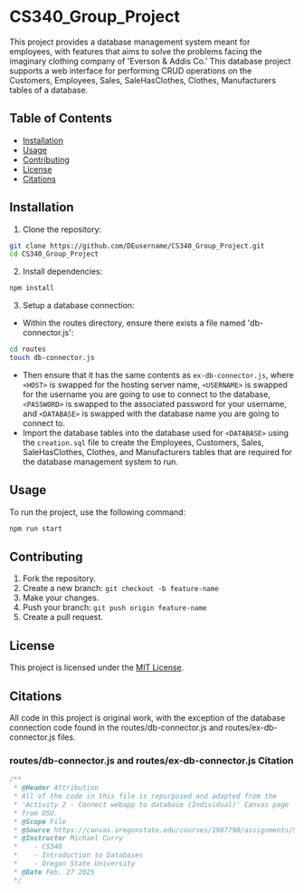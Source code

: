 # CS340_Group_Project
This project provides a database management system meant for employees, with features that aims to solve the problems facing the imaginary clothing company of 'Everson & Addis Co.' This database project supports a web interface for performing CRUD operations on the Customers, Employees, Sales, SaleHasClothes, Clothes, Manufacturers tables of a database.

## Table of Contents
- [Installation](#Installation)
- [Usage](#Usage)
- [Contributing](#Contributing)
- [License](#License)
- [Citations](#Citations)

## Installation
1. Clone the repository:
```bash
git clone https://github.com/DEusername/CS340_Group_Project.git
cd CS340_Group_Project
```

2. Install dependencies:
```bash
npm install
```

3. Setup a database connection:
- Within the routes directory, ensure there exists a file named 'db-connector.js':
```bash
cd routes
touch db-connector.js
```
- Then ensure that it has the same contents as `ex-db-connector.js`, where `<HOST>` is swapped for the hosting server name, `<USERNAME>` is swapped for the username you are going to use to connect to the database, `<PASSWORD>` is swapped to the associated password for your username, and `<DATABASE>` is swapped with the database name you are going to connect to.
- Import the database tables into the database used for `<DATABASE>` using the `creation.sql` file to create the Employees, Customers, Sales, SaleHasClothes, Clothes, and Manufacturers tables that are required for the database management system to run.

## Usage
To run the project, use the following command:
```bash
npm run start
```

## Contributing
1. Fork the repository.
2. Create a new branch: `git checkout -b feature-name`
3. Make your changes.
4. Push your branch: `git push origin feature-name`
5. Create a pull request.

## License
This project is licensed under the [MIT License](./LICENSE).

## Citations
All code in this project is original work, with the exception of the database connection code found in the routes/db-connector.js and routes/ex-db-connector.js files.

### routes/db-connector.js and routes/ex-db-connector.js Citation

```JavaScript
/**
 * @Header Attribution
 * All of the code in this file is repurposed and adapted from the
 * 'Activity 2 - Connect webapp to database (Individual)' Canvas page
 * from OSU.
 * @Scope File
 * @Source https://canvas.oregonstate.edu/courses/1987790/assignments/9888486?module_item_id=25022943
 * @Instructor Michael Curry 
 *    - CS340 
 *    - Introduction to Databases
 *    - Oregon State University
 * @Date Feb. 27 2025
 */
```